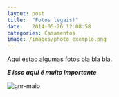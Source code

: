 ```yaml
---
layout: post
title:  "Fotos legais!"
date:   2014-05-26 12:08:58
categories: Casamentos
image: /images/photo_exemplo.png
---
```



Aqui estao algumas fotos bla bla bla.

***E isso aqui é muito importante***

![gnr-maio]({{site.baseurl}}/images/bla.JPG) 